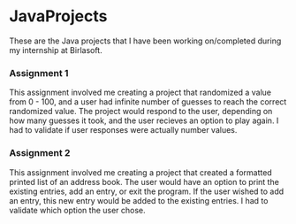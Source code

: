 # JavaProjects
These are the Java projects that I have been working on/completed during my internship at Birlasoft.

### Assignment 1
This assignment involved me creating a project that randomized a value from 0 - 100, and a user had infinite number of guesses to reach the correct randomized value. The project would respond to the user, depending on how many guesses it took, and the user recieves an option to play again. I had to validate if user responses were actually number values.

### Assignment 2
This assignment involved me creating a project that created a formatted printed list of an address book. The user would have an option to print the existing entries, add an entry, or exit the program. If the user wished to add an entry, this new entry would be added to the existing entries. I had to validate which option the user chose.
